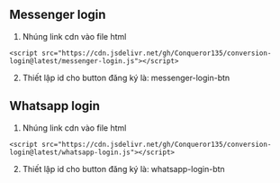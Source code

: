 ## Messenger login
1. Nhúng link cdn vào file html
```
<script src="https://cdn.jsdelivr.net/gh/Conqueror135/conversion-login@latest/messenger-login.js"></script>

```
2. Thiết lập id cho button đăng ký là: messenger-login-btn

## Whatsapp login
1. Nhúng link cdn vào file html
```
<script src="https://cdn.jsdelivr.net/gh/Conqueror135/conversion-login@latest/whatsapp-login.js"></script>
```
2. Thiết lập id cho button đăng ký là: whatsapp-login-btn
